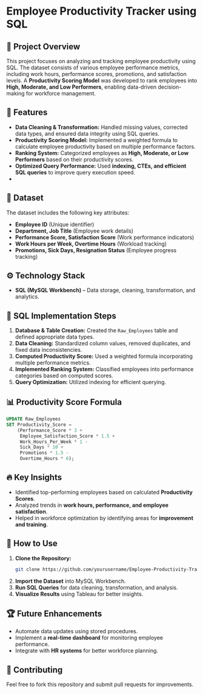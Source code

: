 # Employee Productivity Tracker using SQL

## 📌 Project Overview
This project focuses on analyzing and tracking employee productivity using SQL. The dataset consists of various employee performance metrics, including work hours, performance scores, promotions, and satisfaction levels. A **Productivity Scoring Model** was developed to rank employees into **High, Moderate, and Low Performers**, enabling data-driven decision-making for workforce management.

## 🚀 Features
- **Data Cleaning & Transformation:** Handled missing values, corrected data types, and ensured data integrity using SQL queries.
- **Productivity Scoring Model:** Implemented a weighted formula to calculate employee productivity based on multiple performance factors.
- **Ranking System:** Categorized employees as **High, Moderate, or Low Performers** based on their productivity scores.
- **Optimized Query Performance:** Used **indexing, CTEs, and efficient SQL queries** to improve query execution speed.
- 
## 📂 Dataset
The dataset includes the following key attributes:
- **Employee ID** (Unique identifier)
- **Department, Job Title** (Employee work details)
- **Performance Score, Satisfaction Score** (Work performance indicators)
- **Work Hours per Week, Overtime Hours** (Workload tracking)
- **Promotions, Sick Days, Resignation Status** (Employee progress tracking)

## ⚙️ Technology Stack
- **SQL (MySQL Workbench)** – Data storage, cleaning, transformation, and analytics.

## 📖 SQL Implementation Steps
1. **Database & Table Creation:** Created the `Raw_Employees` table and defined appropriate data types.
2. **Data Cleaning:** Standardized column values, removed duplicates, and fixed data inconsistencies.
3. **Computed Productivity Score:** Used a weighted formula incorporating multiple performance metrics.
4. **Implemented Ranking System:** Classified employees into performance categories based on computed scores.
5. **Query Optimization:** Utilized indexing for efficient querying.

## 📊 Productivity Score Formula
```sql
UPDATE Raw_Employees
SET Productivity_Score =  
    (Performance_Score * 3 +  
     Employee_Satisfaction_Score * 1.5 +  
     Work_Hours_Per_Week * 1 -  
     Sick_Days * 10 +  
     Promotions * 1.5 -  
     Overtime_Hours * 6);
```

## 🔥 Key Insights
- Identified top-performing employees based on calculated **Productivity Scores**.
- Analyzed trends in **work hours, performance, and employee satisfaction**.
- Helped in workforce optimization by identifying areas for **improvement and training**.

## 📌 How to Use
1. **Clone the Repository:**
   ```bash
   git clone https://github.com/yourusername/Employee-Productivity-Tracker.git
   ```
2. **Import the Dataset** into MySQL Workbench.
3. **Run SQL Queries** for data cleaning, transformation, and analysis.
4. **Visualize Results** using Tableau for better insights.

## 🏆 Future Enhancements
- Automate data updates using stored procedures.
- Implement a **real-time dashboard** for monitoring employee performance.
- Integrate with **HR systems** for better workforce planning.

## 🤝 Contributing
Feel free to fork this repository and submit pull requests for improvements.

